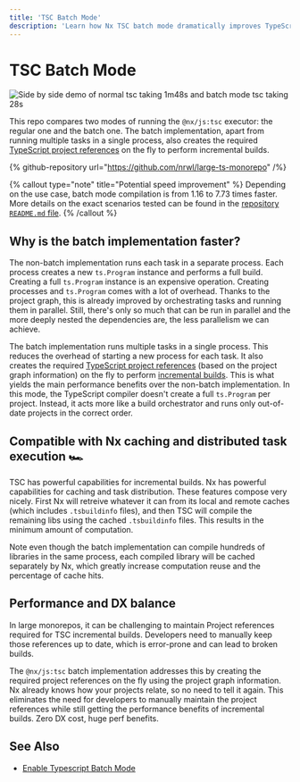 ```yaml
---
title: 'TSC Batch Mode'
description: 'Learn how Nx TSC batch mode dramatically improves TypeScript compilation speed by leveraging project references and incremental builds while maintaining DX.'
---
```


# TSC Batch Mode

![Side by side demo of normal tsc taking 1m48s and batch mode tsc taking 28s](/shared/images/benchmarks/ts-benchmark.gif)

This repo compares two modes of running the `@nx/js:tsc` executor: the regular one and the batch one. The batch implementation, apart from running multiple tasks in a single process, also creates the required [TypeScript project references](https://www.typescriptlang.org/docs/handbook/project-references.html) on the fly to perform incremental builds.

{% github-repository url="https://github.com/nrwl/large-ts-monorepo" /%}

{% callout type="note" title="Potential speed improvement" %}
Depending on the use case, batch mode compilation is from 1.16 to 7.73 times faster. More details on the exact scenarios tested can be found in the [repository `README.md` file](https://github.com/nrwl/large-ts-monorepo).
{% /callout %}

## Why is the batch implementation faster?

The non-batch implementation runs each task in a separate process. Each process creates a new `ts.Program` instance and performs a full build. Creating a full `ts.Program` instance is an expensive operation. Creating processes and `ts.Program` comes with a lot of overhead. Thanks to the project graph, this is already improved by orchestrating tasks and running them in parallel. Still, there's only so much that can be run in parallel and the more deeply nested the dependencies are, the less parallelism we can achieve.

The batch implementation runs multiple tasks in a single process. This reduces the overhead of starting a new process for each task. It also creates the required [TypeScript project references](https://www.typescriptlang.org/docs/handbook/project-references.html) (based on the project graph information) on the fly to perform [incremental builds](https://www.typescriptlang.org/docs/handbook/project-references.html#build-mode-for-typescript). This is what yields the main performance benefits over the non-batch implementation. In this mode, the TypeScript compiler doesn't create a full `ts.Program` per project. Instead, it acts more like a build orchestrator and runs only out-of-date projects in the correct order.

## Compatible with Nx caching and distributed task execution 🏎️

TSC has powerful capabilities for incremental builds. Nx has powerful capabilities for caching and task distribution. These features compose very nicely. First Nx will retreive whatever it can from its local and remote caches (which includes `.tsbuildinfo` files), and then TSC will compile the remaining libs using the cached `.tsbuildinfo` files. This results in the minimum amount of computation.

Note even though the batch implementation can compile hundreds of libraries in the same process, each compiled library will be cached separately by Nx, which greatly increase computation reuse and the percentage of cache hits.

## Performance and DX balance

In large monorepos, it can be challenging to maintain Project references required for TSC incremental builds. Developers need to manually keep those references up to date, which is error-prone and can lead to broken builds.

The `@nx/js:tsc` batch implementation addresses this by creating the required project references on the fly using the project graph information. Nx already knows how your projects relate, so no need to tell it again. This eliminates the need for developers to manually maintain the project references while still getting the performance benefits of incremental builds. Zero DX cost, huge perf benefits.

## See Also

- [Enable Typescript Batch Mode](/technologies/typescript/recipes/enable-tsc-batch-mode)
